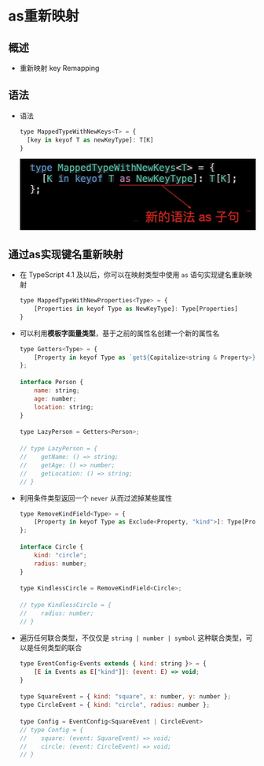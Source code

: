# as重新映射

## 概述

+ 重新映射 key Remapping

## 语法

+ 语法

  ```js
  type MappedTypeWithNewKeys<T> = {
    [key in keyof T as newKeyType]: T[K]
  }
  ```

  ![as重新映射](image/as重新映射.png)

## 通过as实现键名重新映射

+ 在 TypeScript 4.1 及以后，你可以在映射类型中使用 `as` 语句实现键名重新映射

  ```js
  type MappedTypeWithNewProperties<Type> = {
      [Properties in keyof Type as NewKeyType]: Type[Properties]
  }
  ```

+ 可以利用**模板字面量类型**，基于之前的属性名创建一个新的属性名

  ```js
  type Getters<Type> = {
      [Property in keyof Type as `get${Capitalize<string & Property>}`]: () => Type[Property]
  };

  interface Person {
      name: string;
      age: number;
      location: string;
  }

  type LazyPerson = Getters<Person>;

  // type LazyPerson = {
  //    getName: () => string;
  //    getAge: () => number;
  //    getLocation: () => string;
  // }
  ```

+ 利用条件类型返回一个 `never` 从而过滤掉某些属性

  ```js
  type RemoveKindField<Type> = {
      [Property in keyof Type as Exclude<Property, "kind">]: Type[Property]
  };

  interface Circle {
      kind: "circle";
      radius: number;
  }

  type KindlessCircle = RemoveKindField<Circle>;

  // type KindlessCircle = {
  //    radius: number;
  // }
  ```

+ 遍历任何联合类型，不仅仅是 `string | number | symbol` 这种联合类型，可以是任何类型的联合

  ```js
  type EventConfig<Events extends { kind: string }> = {
      [E in Events as E["kind"]]: (event: E) => void;
  }

  type SquareEvent = { kind: "square", x: number, y: number };
  type CircleEvent = { kind: "circle", radius: number };

  type Config = EventConfig<SquareEvent | CircleEvent>
  // type Config = {
  //    square: (event: SquareEvent) => void;
  //    circle: (event: CircleEvent) => void;
  // }
  ```
